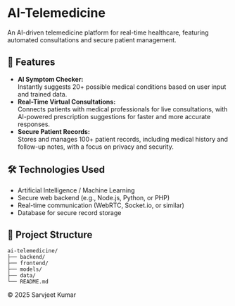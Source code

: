 # AI-Telemedicine

An AI-driven telemedicine platform for real-time healthcare, featuring automated consultations and secure patient management.

## 🚀 Features

- **AI Symptom Checker:**  
  Instantly suggests 20+ possible medical conditions based on user input and trained data.
- **Real-Time Virtual Consultations:**  
  Connects patients with medical professionals for live consultations, with AI-powered prescription suggestions for faster and more accurate responses.
- **Secure Patient Records:**  
  Stores and manages 100+ patient records, including medical history and follow-up notes, with a focus on privacy and security.

## 🛠️ Technologies Used

- Artificial Intelligence / Machine Learning
- Secure web backend (e.g., Node.js, Python, or PHP)
- Real-time communication (WebRTC, Socket.io, or similar)
- Database for secure record storage


## 📁 Project Structure

```
ai-telemedicine/
├── backend/
├── frontend/
├── models/
├── data/
└── README.md
```



© 2025 Sarvjeet Kumar 